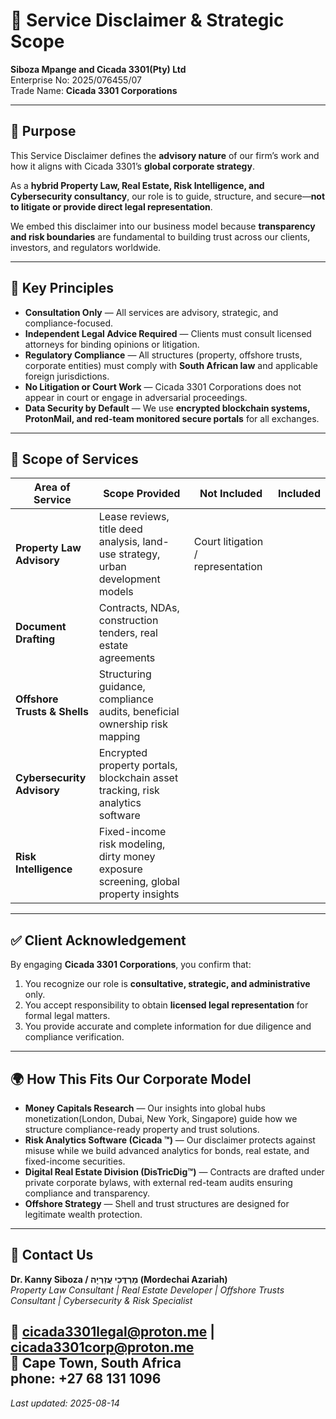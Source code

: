 # 📑 Service Disclaimer & Strategic Scope  
**Siboza Mpange and Cicada 3301(Pty) Ltd**  
Enterprise No: 2025/076455/07  
Trade Name: **Cicada 3301 Corporations**  

---

## 📜 Purpose  
This Service Disclaimer defines the **advisory nature** of our firm’s work and how it aligns with Cicada 3301’s **global corporate strategy**.  

As a **hybrid Property Law, Real Estate, Risk Intelligence, and Cybersecurity consultancy**, our role is to guide, structure, and secure—**not to litigate or provide direct legal representation**.  

We embed this disclaimer into our business model because **transparency and risk boundaries** are fundamental to building trust across our clients, investors, and regulators worldwide.  

---

## 🔐 Key Principles  

- **Consultation Only** — All services are advisory, strategic, and compliance-focused.  
- **Independent Legal Advice Required** — Clients must consult licensed attorneys for binding opinions or litigation.  
- **Regulatory Compliance** — All structures (property, offshore trusts, corporate entities) must comply with **South African law** and applicable foreign jurisdictions.  
- **No Litigation or Court Work** — Cicada 3301 Corporations does not appear in court or engage in adversarial proceedings.  
- **Data Security by Default** — We use **encrypted blockchain systems, ProtonMail, and red-team monitored secure portals** for all exchanges.  

---

## 📌 Scope of Services  

| Area of Service               | Scope Provided                                                                       | Not Included                                | Included
|-------------------------------|--------------------------------------------------------------------------------------|---------------------------------------------|------------------------------
| **Property Law Advisory**     | Lease reviews, title deed analysis, land-use strategy, urban development models      | Court litigation / representation           | 
| **Document Drafting**         | Contracts, NDAs, construction tenders, real estate agreements                        |                                             |
| **Offshore Trusts & Shells**  | Structuring guidance, compliance audits, beneficial ownership risk mapping           |                                             | 
| **Cybersecurity Advisory**    | Encrypted property portals, blockchain asset tracking, risk analytics software       |                                             |
| **Risk Intelligence**         | Fixed-income risk modeling, dirty money exposure screening, global property insights |                                             |

---

## ✅ Client Acknowledgement  
By engaging **Cicada 3301 Corporations**, you confirm that:  

1. You recognize our role is **consultative, strategic, and administrative** only.  
2. You accept responsibility to obtain **licensed legal representation** for formal legal matters.  
3. You provide accurate and complete information for due diligence and compliance verification.  

---

## 🌍 How This Fits Our Corporate Model  

- **Money Capitals Research** — Our insights into global hubs monetization(London, Dubai, New York, Singapore) guide how we structure compliance-ready property and trust solutions.  
- **Risk Analytics Software (Cicada ™)** — Our disclaimer protects against misuse while we build advanced analytics for bonds, real estate, and fixed-income securities.  
- **Digital Real Estate Division (DisTricDig™)** — Contracts are drafted under private corporate bylaws, with external red-team audits ensuring compliance and transparency.  
- **Offshore Strategy** — Shell and trust structures are designed for legitimate wealth protection.  

---

## 📧 Contact Us  

**Dr. Kanny Siboza / מָרְדֳּכַי עֲזַרְיָה (Mordechai Azariah)**  
*Property Law Consultant | Real Estate Developer | Offshore Trusts Consultant | Cybersecurity & Risk Specialist*  

📧 cicada3301legal@proton.me | cicada3301corp@proton.me  
📍 Cape Town, South Africa  
phone: +27 68 131 1096
---

*Last updated: 2025-08-14*  

